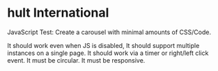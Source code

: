 hult International
==================

JavaScript Test: Create a carousel with minimal amounts of CSS/Code.

It should work even when JS is disabled, 
It should support multiple instances on a single page.
It should work via a timer or right/left click event.
It must be circular.
It must be responsive.
